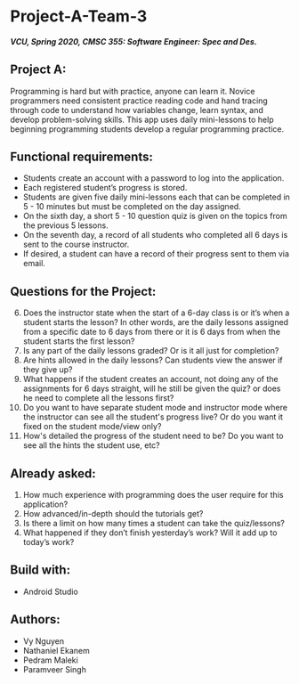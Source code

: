 # Project-A-Team-3

##### VCU, Spring 2020, CMSC 355: Software Engineer: Spec and Des.


## Project A:
Programming is hard but with practice, anyone can learn it. Novice programmers need consistent practice reading code and hand tracing       through code to understand how variables change, learn syntax, and develop problem-solving skills. This app uses daily mini-lessons to     help beginning programming students develop a regular programming practice.


## Functional requirements:
* Students create an account with a password to log into the application.
* Each registered student’s progress is stored.
* Students are given five daily mini-lessons each that can be completed in 5 - 10 minutes but must be completed on the day assigned.
* On the sixth day, a short 5 - 10 question quiz is given on the topics from the previous 5 lessons.
* On the seventh day, a record of all students who completed all 6 days is sent to the course instructor.
* If desired, a student can have a record of their progress sent to them via email.


## Questions for the Project:
6. Does the instructor state when the start of a 6-day class is or it’s when a student starts the lesson? In other words, are the daily lessons assigned from a specific date to 6 days from there or it is 6 days from when the student starts the first lesson?
7. Is any part of the daily lessons graded? Or is it all just for completion?
8. Are hints allowed in the daily lessons? Can students view the answer if they give up?
11. What happens if the student creates an account, not doing any of the assignments for 6 days straight, will he still be given the quiz? or does he need to complete all the lessons first?
12. Do you want to have separate student mode and instructor mode where the instructor can see all the student's progress live? Or do you want it fixed on the student mode/view only?
13. How's detailed the progress of the student need to be? Do you want to see all the hints the student use, etc?

## Already asked:
1. How much experience with programming does the user require for this application?
2. How advanced/in-depth should the tutorials get?
4. Is there a limit on how many times a student can take the quiz/lessons?
10. What happened if they don’t finish yesterday’s work? Will it add up to today’s work?


## Build with:
* Android Studio

## Authors:
* Vy Nguyen
* Nathaniel Ekanem
* Pedram Maleki
* Paramveer Singh

